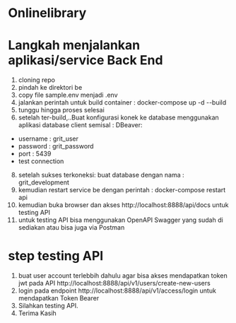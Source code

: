 # Onlinelibrary

# Langkah menjalankan aplikasi/service Back End
1. cloning repo 
2. pindah ke direktori be
3. copy file sample.env menjadi .env
4. jalankan perintah untuk build container : docker-compose up -d --build
5. tunggu hingga proses selesai
6. setelah ter-build,..Buat konfigurasi konek ke database menggunakan aplikasi database client semisal : DBeaver:
  - username  : grit_user
  - password : grit_password
  - port : 5439
  - test connection
8. setelah sukses terkoneksi: buat database dengan nama : grit_development
9. kemudian restart service be dengan perintah : docker-compose restart api
10. kemudian buka browser dan akses http://localhost:8888/api/docs untuk testing API
11. untuk testing API bisa menggunakan OpenAPI Swagger yang sudah di sediakan atau bisa juga via Postman


# step testing API
1. buat user account terlebbih dahulu agar bisa akses mendapatkan token jwt pada API http://localhost:8888/api/v1/users/create-new-users
2. login pada endpoint http://localhost:8888/api/v1/access/login untuk mendapatkan Token Bearer
3. Silahkan testing API.
4. Terima Kasih
